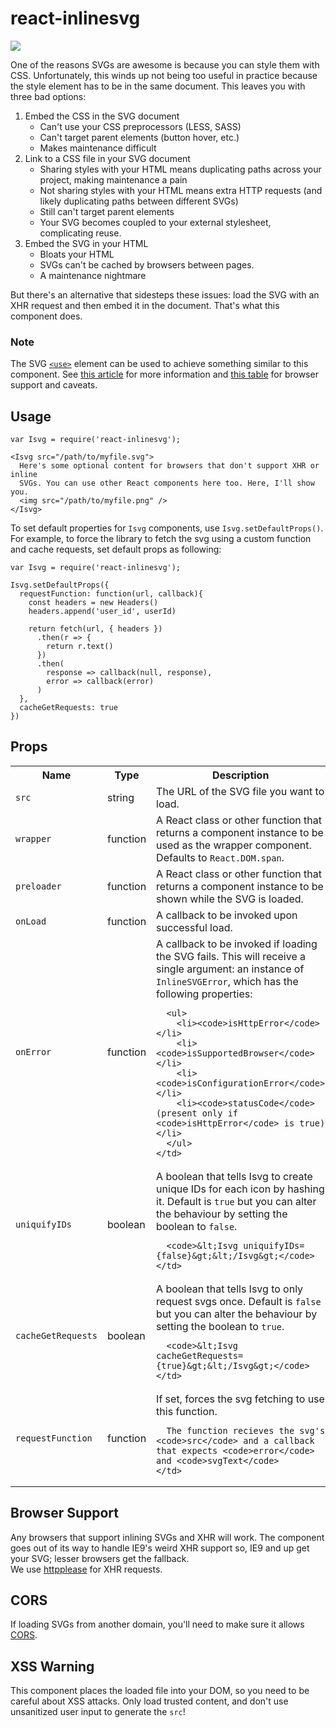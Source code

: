 react-inlinesvg
===============
<a href="https://www.npmjs.com/package/react-inlinesvg" target="_blank">![](https://badge.fury.io/js/react-inlinesvg.svg)</a>

One of the reasons SVGs are awesome is because you can style them with CSS.
Unfortunately, this winds up not being too useful in practice because the style
element has to be in the same document. This leaves you with three bad options:

1. Embed the CSS in the SVG document
    * Can't use your CSS preprocessors (LESS, SASS)
    * Can't target parent elements (button hover, etc.)
    * Makes maintenance difficult
2. Link to a CSS file in your SVG document
    * Sharing styles with your HTML means duplicating paths across your project,
      making maintenance a pain
    * Not sharing styles with your HTML means extra HTTP requests (and likely
      duplicating paths between different SVGs)
    * Still can't target parent elements
    * Your SVG becomes coupled to your external stylesheet, complicating reuse.
3. Embed the SVG in your HTML
    * Bloats your HTML
    * SVGs can't be cached by browsers between pages.
    * A maintenance nightmare

But there's an alternative that sidesteps these issues: load the SVG with an XHR
request and then embed it in the document. That's what this component does.


### Note

The SVG [`<use>`][svg-use-external-source] element can be used to achieve
something similar to this component. See [this article][use-article] for more
information and [this table][use-support] for browser support and caveats.


Usage
-----

```
var Isvg = require('react-inlinesvg');

<Isvg src="/path/to/myfile.svg">
  Here's some optional content for browsers that don't support XHR or inline
  SVGs. You can use other React components here too. Here, I'll show you.
  <img src="/path/to/myfile.png" />
</Isvg>
```

To set default properties for `Isvg` components, use `Isvg.setDefaultProps()`.
For example, to force the library to fetch the svg using a custom function and cache requests,
set default props as following:

```
var Isvg = require('react-inlinesvg');

Isvg.setDefaultProps({
  requestFunction: function(url, callback){
    const headers = new Headers()
    headers.append('user_id', userId)

    return fetch(url, { headers })
      .then(r => {
        return r.text()
      })
      .then(
        response => callback(null, response),
        error => callback(error)
      )
  },
  cacheGetRequests: true
})
```

Props
-----

<table>
  <tr>
    <th>Name</th>
    <th>Type</th>
    <th>Description</th>
  </tr>
  <tr>
    <td><code>src</code></td>
    <td>string</td>
    <td>
      The URL of the SVG file you want to load.
    </td>
  </tr>
  <tr>
    <td><code>wrapper</code></td>
    <td>function</td>
    <td>
      A React class or other function that returns a component instance to be
      used as the wrapper component. Defaults to <code>React.DOM.span</code>.
    </td>
  </tr>
  <tr>
    <td><code>preloader</code></td>
    <td>function</td>
    <td>
      A React class or other function that returns a component instance to be
      shown while the SVG is loaded.
    </td>
  </tr>
  <tr>
    <td><code>onLoad</code></td>
    <td>function</td>
    <td>
      A callback to be invoked upon successful load.
    </td>
  </tr>
  <tr>
    <td><code>onError</code></td>
    <td>function</td>
    <td>
      A callback to be invoked if loading the SVG fails. This will receive a
      single argument: an instance of <code>InlineSVGError</code>, which has
      the following properties:

      <ul>
        <li><code>isHttpError</code></li>
        <li><code>isSupportedBrowser</code></li>
        <li><code>isConfigurationError</code></li>
        <li><code>statusCode</code> (present only if <code>isHttpError</code> is true)</li>
      </ul>
    </td>
  </tr>
  <tr>
    <td><code>uniquifyIDs</code></td>
    <td>boolean</td>
    <td>
      A boolean that tells Isvg to create unique IDs for each icon by hashing it. Default is <code>true</code> but you can alter the behaviour by setting the boolean to <code>false</code>.

      <code>&lt;Isvg uniquifyIDs={false}&gt;&lt;/Isvg&gt;</code>
    </td>
  </tr>
  <tr>
    <td><code>cacheGetRequests</code></td>
    <td>boolean</td>
    <td>
      A boolean that tells Isvg to only request svgs once. Default is <code>false</code> but you can alter the behaviour by setting the boolean to <code>true</code>.

      <code>&lt;Isvg cacheGetRequests={true}&gt;&lt;/Isvg&gt;</code>
    </td>
  </tr>
  <tr>
    <td><code>requestFunction</code></td>
    <td>function</td>
    <td>
      If set, forces the svg fetching to use this function.
      
      The function recieves the svg's <code>src</code> and a callback that expects <code>error</code> and <code>svgText</code>
    </td>
  </tr>
</table>


Browser Support
---------------

Any browsers that support inlining SVGs and XHR will work. The component goes out of its way to handle IE9's weird XHR support so, IE9 and up get your SVG;
lesser browsers get the fallback.  
We use [httpplease](https://github.com/matthewwithanm/httpplease.js) for XHR requests.

CORS
----

If loading SVGs from another domain, you'll need to make sure it allows [CORS].


XSS Warning
-----------

This component places the loaded file into your DOM, so you need to be careful
about XSS attacks. Only load trusted content, and don't use unsanitized user
input to generate the `src`!


[CORS]: https://developer.mozilla.org/en-US/docs/HTTP/Access_control_CORS
[svg-use-external-source]: http://css-tricks.com/svg-use-external-source
[use-article]: http://taye.me/blog/svg/a-guide-to-svg-use-elements/
[use-support]: https://developer.mozilla.org/en-US/docs/Web/SVG/Element/use#Browser_compatibility
